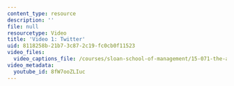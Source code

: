 ```yaml
---
content_type: resource
description: ''
file: null
resourcetype: Video
title: 'Video 1: Twitter'
uid: 8118258b-21b7-3c87-2c19-fc0cb0f11523
video_files:
  video_captions_file: /courses/sloan-school-of-management/15-071-the-analytics-edge-spring-2017/text-analytics/turning-tweets-into-knowledge-an-introduction-to-text-analytics/video-1-twitter-0/8fW7ooZLIuc.vtt
video_metadata:
  youtube_id: 8fW7ooZLIuc
---
```

